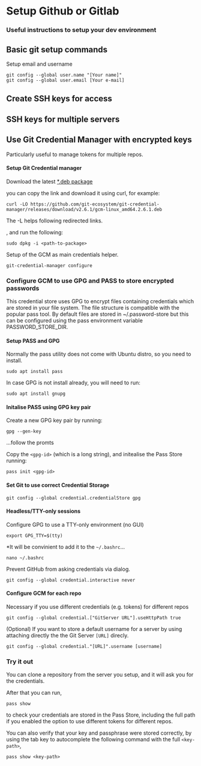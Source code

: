 # Setup Github or Gitlab
### Useful instructions to setup your dev environment

## Basic git setup commands
Setup email and username

```
git config --global user.name "[Your name]"
git config --global user.email [Your e-mail]
```

## Create SSH keys for access


## SSH keys for multiple servers


## Use Git Credential Manager with encrypted keys
Particularly useful to manage tokens for multiple repos.

#### Setup Git Credential manager

Download the latest [*.deb package](https://github.com/git-ecosystem/git-credential-manager/releases/latest)

you can copy the link and download it using curl, for example:

```
curl -LO https://github.com/git-ecosystem/git-credential-manager/releases/download/v2.6.1/gcm-linux_amd64.2.6.1.deb 
```

The -L helps following redirected links.

, and run the following:

```
sudo dpkg -i <path-to-package> 
```

Setup of the GCM as main credentials helper.

```
git-credential-manager configure
```

### Configure GCM to use GPG and PASS to store encrypted passwords
This credential store uses GPG to encrypt files containing credentials which are stored in your file system. The file structure is compatible with the popular pass tool. By default files are stored in ~/.password-store but this can be configured using the pass environment variable PASSWORD_STORE_DIR.

#### Setup PASS and GPG
Normally the pass utility does not come with Ubuntu distro, so you need to install.
```
sudo apt install pass 
```

In case GPG is not install already, you will need to run:
```
sudo apt install gnupg
```

#### Initalise PASS using GPG key pair
Create a new GPG key pair by running:

```
gpg --gen-key
```

...follow the promts

Copy the ``` <gpg-id> ``` (which is a long string), and initealise the Pass Store running:

```
pass init <gpg-id>
```

#### Set Git to use correct Credential Storage

```
git config --global credential.credentialStore gpg 
```

#### Headless/TTY-only sessions 

Configure GPG to use a TTY-only environment (no GUI)

```
export GPG_TTY=$(tty)
```

*It will be convinient to add it to the ``` ~/.bashrc ```... 
```
nano ~/.bashrc
```

Prevent GitHub from asking credentials via dialog.

```
git config --global credential.interactive never
```

#### Configure GCM for each repo

Necessary if you use different credentials (e.g. tokens) for different repos

```
git config --global credential.["GitServer URL"].useHttpPath true
```

(Optional) If you want to store a default username for a server by using attaching directly the the Git Server ```[URL]``` direcly.

```
git config --global credential."[URL]".username [username]
```

### Try it out

You can clone a repository from the server you setup, and it will ask you for the credentials.

After that you can run,

```
pass show
``` 

to check your credentials are stored in the Pass Store, including the full path if you enabled the option to use different tokens for different repos.

You can also verify that your key and passphrase were stored correctly, by using the tab key to autocomplete the following command with the full ``` <key-path> ```,

```
pass show <key-path>
```
